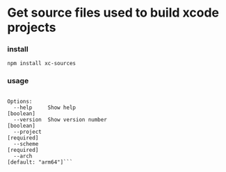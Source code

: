 # Get source files used to build xcode projects

### install
`npm install xc-sources`

### usage
```Usage: xc-sources --project [project] --scheme [scheme] --arch [arch]

Options:
  --help     Show help                                                 [boolean]
  --version  Show version number                                       [boolean]
  --project                                                           [required]
  --scheme                                                            [required]
  --arch                                                      [default: "arm64"]```
